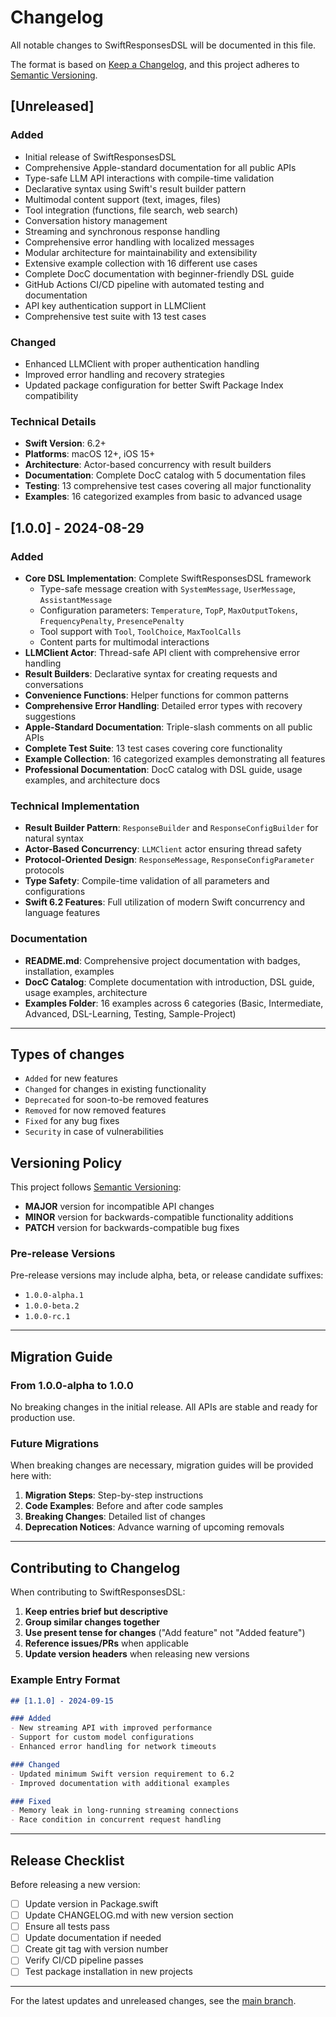# Changelog

All notable changes to SwiftResponsesDSL will be documented in this file.

The format is based on [Keep a Changelog](https://keepachangelog.com/en/1.0.0/),
and this project adheres to [Semantic Versioning](https://semver.org/spec/v2.0.0.html).

## [Unreleased]

### Added
- Initial release of SwiftResponsesDSL
- Comprehensive Apple-standard documentation for all public APIs
- Type-safe LLM API interactions with compile-time validation
- Declarative syntax using Swift's result builder pattern
- Multimodal content support (text, images, files)
- Tool integration (functions, file search, web search)
- Conversation history management
- Streaming and synchronous response handling
- Comprehensive error handling with localized messages
- Modular architecture for maintainability and extensibility
- Extensive example collection with 16 different use cases
- Complete DocC documentation with beginner-friendly DSL guide
- GitHub Actions CI/CD pipeline with automated testing and documentation
- API key authentication support in LLMClient
- Comprehensive test suite with 13 test cases

### Changed
- Enhanced LLMClient with proper authentication handling
- Improved error handling and recovery strategies
- Updated package configuration for better Swift Package Index compatibility

### Technical Details
- **Swift Version**: 6.2+
- **Platforms**: macOS 12+, iOS 15+
- **Architecture**: Actor-based concurrency with result builders
- **Documentation**: Complete DocC catalog with 5 documentation files
- **Testing**: 13 comprehensive test cases covering all major functionality
- **Examples**: 16 categorized examples from basic to advanced usage

## [1.0.0] - 2024-08-29

### Added
- **Core DSL Implementation**: Complete SwiftResponsesDSL framework
  - Type-safe message creation with `SystemMessage`, `UserMessage`, `AssistantMessage`
  - Configuration parameters: `Temperature`, `TopP`, `MaxOutputTokens`, `FrequencyPenalty`, `PresencePenalty`
  - Tool support with `Tool`, `ToolChoice`, `MaxToolCalls`
  - Content parts for multimodal interactions
- **LLMClient Actor**: Thread-safe API client with comprehensive error handling
- **Result Builders**: Declarative syntax for creating requests and conversations
- **Convenience Functions**: Helper functions for common patterns
- **Comprehensive Error Handling**: Detailed error types with recovery suggestions
- **Apple-Standard Documentation**: Triple-slash comments on all public APIs
- **Complete Test Suite**: 13 test cases covering core functionality
- **Example Collection**: 16 categorized examples demonstrating all features
- **Professional Documentation**: DocC catalog with DSL guide, usage examples, and architecture docs

### Technical Implementation
- **Result Builder Pattern**: `ResponseBuilder` and `ResponseConfigBuilder` for natural syntax
- **Actor-Based Concurrency**: `LLMClient` actor ensuring thread safety
- **Protocol-Oriented Design**: `ResponseMessage`, `ResponseConfigParameter` protocols
- **Type Safety**: Compile-time validation of all parameters and configurations
- **Swift 6.2 Features**: Full utilization of modern Swift concurrency and language features

### Documentation
- **README.md**: Comprehensive project documentation with badges, installation, examples
- **DocC Catalog**: Complete documentation with introduction, DSL guide, usage examples, architecture
- **Examples Folder**: 16 examples across 6 categories (Basic, Intermediate, Advanced, DSL-Learning, Testing, Sample-Project)

---

## Types of changes
- `Added` for new features
- `Changed` for changes in existing functionality
- `Deprecated` for soon-to-be removed features
- `Removed` for now removed features
- `Fixed` for any bug fixes
- `Security` in case of vulnerabilities

## Versioning Policy

This project follows [Semantic Versioning](https://semver.org/):

- **MAJOR** version for incompatible API changes
- **MINOR** version for backwards-compatible functionality additions
- **PATCH** version for backwards-compatible bug fixes

### Pre-release Versions

Pre-release versions may include alpha, beta, or release candidate suffixes:
- `1.0.0-alpha.1`
- `1.0.0-beta.2`
- `1.0.0-rc.1`

---

## Migration Guide

### From 1.0.0-alpha to 1.0.0

No breaking changes in the initial release. All APIs are stable and ready for production use.

### Future Migrations

When breaking changes are necessary, migration guides will be provided here with:

1. **Migration Steps**: Step-by-step instructions
2. **Code Examples**: Before and after code samples
3. **Breaking Changes**: Detailed list of changes
4. **Deprecation Notices**: Advance warning of upcoming removals

---

## Contributing to Changelog

When contributing to SwiftResponsesDSL:

1. **Keep entries brief but descriptive**
2. **Group similar changes together**
3. **Use present tense for changes** ("Add feature" not "Added feature")
4. **Reference issues/PRs** when applicable
5. **Update version headers** when releasing new versions

### Example Entry Format

```markdown
## [1.1.0] - 2024-09-15

### Added
- New streaming API with improved performance
- Support for custom model configurations
- Enhanced error handling for network timeouts

### Changed
- Updated minimum Swift version requirement to 6.2
- Improved documentation with additional examples

### Fixed
- Memory leak in long-running streaming connections
- Race condition in concurrent request handling
```

---

## Release Checklist

Before releasing a new version:

- [ ] Update version in Package.swift
- [ ] Update CHANGELOG.md with new version section
- [ ] Ensure all tests pass
- [ ] Update documentation if needed
- [ ] Create git tag with version number
- [ ] Verify CI/CD pipeline passes
- [ ] Test package installation in new projects

---

For the latest updates and unreleased changes, see the [main branch](https://github.com/RichNasz/SwiftResponsesDSL).
